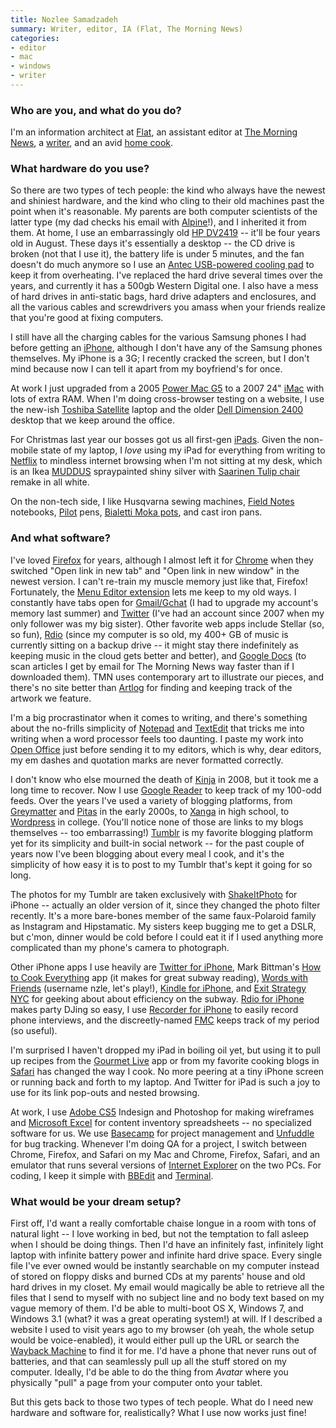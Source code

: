 ```yaml
---
title: Nozlee Samadzadeh
summary: Writer, editor, IA (Flat, The Morning News)
categories:
- editor
- mac
- windows
- writer
---
```


### Who are you, and what do you do?

I'm an information architect at [Flat](http://www.flat.com/ "A creative consultancy."), an assistant editor at [The Morning News](http://www.themorningnews.org/ "A popular online magazine."), a [writer](http://www.nozleesamadzadeh.com/ "Nozlee's website."), and an avid [home cook](http://www.needsmoresalt.tumblr.com/ "Nozlee's cooking tumblelog.").

### What hardware do you use?

So there are two types of tech people: the kind who always have the newest and shiniest hardware, and the kind who cling to their old machines past the point when it's reasonable. My parents are both computer scientists of the latter type (my dad checks his email with [Alpine][]!), and I inherited it from them. At home, I use an embarrassingly old [HP DV2419][pavilion-dv2419us] -- it'll be four years old in August. These days it's essentially a desktop -- the CD drive is broken (not that I use it), the battery life is under 5 minutes, and the fan doesn't do much anymore so I use an [Antec USB-powered cooling pad][notebook-cooler] to keep it from overheating. I've replaced the hard drive several times over the years, and currently it has a 500gb Western Digital one. I also have a mess of hard drives in anti-static bags, hard drive adapters and enclosures, and all the various cables and screwdrivers you amass when your friends realize that you're good at fixing computers.

I still have all the charging cables for the various Samsung phones I had before getting an [iPhone][iphone-3g], although I don't have any of the Samsung phones themselves. My iPhone is a 3G; I recently cracked the screen, but I don't mind because now I can tell it apart from my boyfriend's for once.

At work I just upgraded from a 2005 [Power Mac G5][power-mac-g5] to a 2007 24" [iMac][] with lots of extra RAM. When I'm doing cross-browser testing on a website, I use the new-ish [Toshiba Satellite][satellite-l645d-s4100] laptop and the older [Dell Dimension 2400][dimension-2400] desktop that we keep around the office.

For Christmas last year our bosses got us all first-gen [iPads][ipad]. Given the non-mobile state of my laptop, I *love* using my iPad for everything from writing to [Netflix][] to mindless internet browsing when I'm not sitting at my desk, which is an Ikea [MUDDUS][] spraypainted shiny silver with [Saarinen Tulip chair][tulip-chair] remake in all white. 

On the non-tech side, I like Husqvarna sewing machines, [Field Notes][field-notes] notebooks, [Pilot][precise-v5] pens, [Bialetti Moka pots][moka-express], and cast iron pans.

### And what software?

I've loved [Firefox][] for years, although I almost left it for [Chrome][] when they switched "Open link in new tab" and "Open link in new window" in the newest version. I can't re-train my muscle memory just like that, Firefox! Fortunately, the [Menu Editor extension][menu-editor] lets me keep to my old ways. I constantly have tabs open for [Gmail/Gchat][gmail] (I had to upgrade my account's memory last summer) and [Twitter](http://twitter.com/nzle "Nozlee on Twitter.") (I've had an account since 2007 when my only follower was my big sister). Other favorite web apps include Stellar (so, so fun), [Rdio][] (since my computer is so old, my 400+ GB of music is currently sitting on a backup drive -- it might stay there indefinitely as keeping music in the cloud gets better and better), and [Google Docs][google-docs] (to scan articles I get by email for The Morning News way faster than if I downloaded them). TMN uses contemporary art to illustrate our pieces, and there's no site better than [Artlog][] for finding and keeping track of the artwork we feature. 

I'm a big procrastinator when it comes to writing, and there's something about the no-frills simplicity of [Notepad][] and [TextEdit][] that tricks me into writing when a word processor feels too daunting. I paste my work into [Open Office][openoffice] just before sending it to my editors, which is why, dear editors, my em dashes and quotation marks are never formatted correctly. 

I don't know who else mourned the death of [Kinja][] in 2008, but it took me a long time to recover. Now I use [Google Reader][google-reader] to keep track of my 100-odd feeds. Over the years I've used a variety of blogging platforms, from [Greymatter][] and [Pitas][] in the early 2000s, to [Xanga][] in high school, to [Wordpress][] in college. (You'll notice none of those are links to my blogs themselves -- too embarrassing!) [Tumblr][] is my favorite blogging platform yet for its simplicity and built-in social network -- for the past couple of years now I've been blogging about every meal I cook, and it's the simplicity of how easy it is to post to my Tumblr that's kept it going for so long.

The photos for my Tumblr are taken exclusively with [ShakeItPhoto][shakeitphoto-ios] for iPhone -- actually an older version of it, since they changed the photo filter recently. It's a more bare-bones member of the same faux-Polaroid family as Instagram and Hipstamatic. My sisters keep bugging me to get a DSLR, but c'mon, dinner would be cold before I could eat it if I used anything more complicated than my phone's camera to photograph.

Other iPhone apps I use heavily are [Twitter for iPhone][twitter-ios], Mark Bittman's [How to Cook Everything][how-to-cook-everything-ios] app (it makes for great subway reading), [Words with Friends][words-with-friends-ios] (username nzle, let's play!), [Kindle for iPhone][kindle-ios], and [Exit Strategy NYC][exit-strategy-nyc-ios] for geeking about about efficiency on the subway. [Rdio for iPhone][rdio-ios] makes party DJing so easy, I use [Recorder for iPhone][recorder-ios] to easily record phone interviews, and the discreetly-named [FMC][free-menstrual-calendar-ios] keeps track of my period (so useful).

I'm surprised I haven't dropped my iPad in boiling oil yet, but using it to pull up recipes from the [Gourmet Live][gourmet-live-ios] app or from my favorite cooking blogs in [Safari][safari-ios] has changed the way I cook. No more peering at a tiny iPhone screen or running back and forth to my laptop. And Twitter for iPad is such a joy to use for its link pop-outs and nested browsing.

At work, I use [Adobe CS5][creative-suite] Indesign and Photoshop for making wireframes and [Microsoft Excel][excel] for content inventory spreadsheets -- no specialized software for us. We use [Basecamp][] for project management and [Unfuddle][] for bug tracking. Whenever I'm doing QA for a project, I switch between Chrome, Firefox, and Safari on my Mac and Chrome, Firefox, Safari, and an emulator that runs several versions of [Internet Explorer][internet-explorer] on the two PCs. For coding, I keep it simple with [BBEdit][] and [Terminal][].

### What would be your dream setup?

First off, I'd want a really comfortable chaise longue in a room with tons of natural light -- I love working in bed, but not the temptation to fall asleep when I should be doing things. Then I'd have an infinitely fast, infinitely light laptop with infinite battery power and infinite hard drive space. Every single file I've ever owned would be instantly searchable on my computer instead of stored on floppy disks and burned CDs at my parents' house and old hard drives in my closet. My email would magically be able to retrieve all the files that I send to myself with no subject line and no body text based on my vague memory of them. I'd be able to multi-boot OS X, Windows 7, and Windows 3.1 (what? it was a great operating system!) at will. If I described a website I used to visit years ago to my browser (oh yeah, the whole setup would be voice-enabled), it would either pull up the URL or search the [Wayback Machine][wayback-machine] to find it for me. I'd have a phone that never runs out of batteries, and that can seamlessly pull up all the stuff stored on my computer. Ideally, I'd be able to do the thing from *Avatar* where you physically "pull" a page from your computer onto your tablet. 

But this gets back to those two types of tech people. What do I need new hardware and software for, realistically? What I use now works just fine!

[dimension-2400]: https://www.cnet.com/products/dell-dimension-2400/ "A desktop tower PC."
[field-notes]: https://fieldnotesbrand.com/ "A brand of notebooks."
[imac]: https://www.apple.com/imac/ "An all-in-one computer."
[ipad]: https://www.apple.com/ipad/ "A tablet device."
[iphone-3g]: https://en.wikipedia.org/wiki/IPhone_3G "A smartphone."
[moka-express]: http://www.bialettishop.com/MokaExpressMain.htm "A stovetop coffee pot."
[muddus]: http://www.ikea.com/hk/en/catalog/products/80160792/ "A table with a folding drop-leaf."
[notebook-cooler]: http://www.antec.com/Believe_it/product.php?id=NzI "A USB-powered laptop cooler."
[pavilion-dv2419us]: http://h10025.www1.hp.com/ewfrf/wc/product?cc=us&lc=en&product=3446949 "A 14.1 inch PC laptop."
[power-mac-g5]: https://en.wikipedia.org/wiki/Power_Mac_G5 "A desktop Mac with an IBM PowerPC G5 CPU."
[precise-v5]: https://www.amazon.com/Pilot-Precise-Stick-Rolling-Extra/dp/B00006IEBI "A pen."
[satellite-l645d-s4100]: https://www.amazon.com/Toshiba-Satellite-L645D-S4100-14-Inch-Laptop/dp/B004GEBQ1S "A 14 inch PC laptop."
[tulip-chair]: https://www.knoll.com/product/tulip-arm-chair "A chair."
[alpine]: http://www.washington.edu/alpine/ "A terminal email client."
[artlog]: http://artlog.com/ "A contemporary art guide."
[basecamp]: https://basecamp.com/ "Web-based project management."
[bbedit]: http://www.barebones.com/products/bbedit/ "A text editor for the Mac."
[chrome]: https://www.google.com/intl/en/chrome/browser/ "A WebKit-based browser, where each tab runs in its own thread."
[creative-suite]: https://www.adobe.com/creativecloud.html "A collection of design tools."
[excel]: https://products.office.com/en-us/excel "A spreadsheet application."
[exit-strategy-nyc-ios]: http://www.exitstrategynyc.com/ "A New York navigation app."
[firefox]: https://www.mozilla.org/en-US/firefox/new/ "A cross-platform open-source web browser."
[free-menstrual-calendar-ios]: https://itunes.apple.com/us/app/free-menstrual-calendar/id292760731 "Exactly what it says."
[gmail]: https://mail.google.com/mail/ "Web-based email."
[google-docs]: https://en.wikipedia.org/wiki/Google_Docs "A web-based office suite."
[google-reader]: https://en.wikipedia.org/wiki/Google_Reader "A web-based feed reader."
[gourmet-live-ios]: https://itunes.apple.com/us/app/id391597058 "A cooking magazine app."
[greymatter]: http://web.petefinnigan.com/greymatter.htm "Weblog/journal hosted software."
[how-to-cook-everything-ios]: https://itunes.apple.com/us/app/how-to-cook-everything/id367690249 "A recipe and how-to cooking app."
[internet-explorer]: https://en.wikipedia.org/wiki/Internet_Explorer "A PC web browser."
[kindle-ios]: https://itunes.apple.com/gb/app/kindle/id302584613 "An iPhone app for accessing Kindle content from Amazon."
[kinja]: https://en.wikipedia.org/wiki/Kinja "An online news feed reader."
[menu-editor]: http://menueditor.mozdev.org/ "A Firefox extension for editing its menus."
[netflix]: https://www.netflix.com/ "A movie rental and streaming service."
[notepad]: https://en.wikipedia.org/wiki/Notepad_(software) "A simple text editor included with Windows."
[openoffice]: http://www.openoffice.org/ "An open-source office suite."
[pitas]: https://en.wikipedia.org/wiki/History_of_blogging "A web journal service."
[rdio-ios]: https://itunes.apple.com/us/app/rdio/id335060889 "An Rdio client for iOS."
[rdio]: http://www.rdio.com/home/en-us/ "A music streaming service."
[recorder-ios]: http://www.recordertheapp.com/ "An audio recording app."
[safari-ios]: https://en.wikipedia.org/wiki/Safari_(web_browser)#iOS-specific_features "A web browser included with iOS."
[shakeitphoto-ios]: http://bananacameraco.com/shakeitphoto/ "A camera app that takes Polaroid-like shots."
[terminal]: https://en.wikipedia.org/wiki/Terminal_(OS_X) "A console application included with Mac OS X."
[textedit]: https://support.apple.com/en-us/HT2523 "A text editor included with Mac OS X."
[tumblr]: https://www.tumblr.com/ "An online personal publishing platform."
[twitter-ios]: https://itunes.apple.com/app/twitter/id333903271 "A Twitter client."
[unfuddle]: https://unfuddle.com/ "A version control and bug ticketing/project management service."
[wayback-machine]: http://archive.org/web/web.php "A service for pulling up archived copies of websites."
[wordpress]: https://wordpress.com/ "Weblog publishing software."
[words-with-friends-ios]: https://itunes.apple.com/us/app/words-with-friends/id322852954 "A word game for the iPhone."
[xanga]: http://xanga.com/ "A weblog platform."
